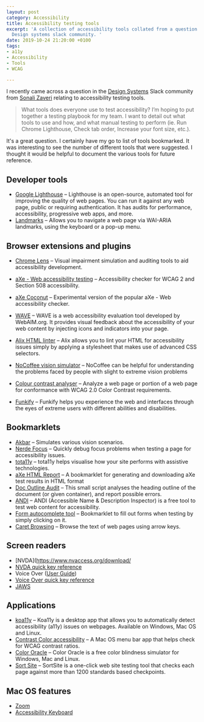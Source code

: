 ```yaml
---
layout: post
category: Accessibility
title: Accessibility testing tools
excerpt: 'A collection of accessibility tools collated from a question raised in the
  Design systems slack community. '
date: 2019-10-24 21:20:00 +0100
tags:
- a11y
- Accessibility
- Tools
- WCAG

---
```

I recently came across a question in the [Design Systems](https://design-systems.slack.com) Slack community from [Sonali Zaveri](http://www.sonalizaveri.com/) relating to accessibility testing tools.

> What tools does everyone use to test accessibility? I’m hoping to put together a testing playbook for my team. I want to detail out what tools to use and how, and what manual testing to perform (ie. Run Chrome Lighthouse, Check tab order, Increase your font size, etc.).

It's a great question. I certainly have my go to list of tools bookmarked. It was interesting to see the number of different tools that were suggested. I thought it would be helpful to document the various tools for future reference.

## Developer tools
- [Google Lighthouse](https://developers.google.com/web/tools/lighthouse) – Lighthouse is an open-source, automated tool for improving the quality of web pages. You can run it against any web page, public or requiring authentication. It has audits for performance, accessibility, progressive web apps, and more.
- [Landmarks](http://matatk.agrip.org.uk/landmarks/) – Allows you to navigate a web page via WAI-ARIA landmarks, using the keyboard or a pop-up menu.

## Browser extensions and plugins
- [Chrome Lens](https://chrome.google.com/webstore/detail/chromelens/idikgljglpfilbhaboonnpnnincjhjkd) – Visual impairment simulation and auditing tools to aid accessibility development.

- [aXe - Web accessibility testing](https://chrome.google.com/webstore/detail/axe-web-accessibility-tes/lhdoppojpmngadmnindnejefpokejbdd?hl=en-US) – Accessibility checker for WCAG 2 and Section 508 accessibility.
- [aXe Coconut](https://chrome.google.com/webstore/detail/axe-coconut-web-accessibi/iobddmbdndbbbfjopjdgadphaoihpojp?hl=en) – Experimental version of the popular aXe - Web accessibility checker.
- [WAVE](https://chrome.google.com/webstore/detail/wave-evaluation-tool/jbbplnpkjmmeebjpijfedlgcdilocofh) – WAVE is a web accessibility evaluation tool developed by WebAIM.org. It provides visual feedback about the accessibility of your web content by injecting icons and indicators into your page.
- [Alix HTML linter](https://chrome.google.com/webstore/detail/alix-for-chrome/aepmadgjacfjcneccddiccnkbpimobge?hl=en) – Alix allows you to lint your HTML for accessibility issues simply by applying a stylesheet that makes use of advanced CSS selectors.
- [NoCoffee vision simulator](https://chrome.google.com/webstore/detail/nocoffee/jjeeggmbnhckmgdhmgdckeigabjfbddl) – NoCoffee can be helpful for understanding the problems faced by people with slight to extreme vision problems
- [Colour contrast analyser](https://chrome.google.com/webstore/detail/color-contrast-analyzer/dagdlcijhfbmgkjokkjicnnfimlebcll) – Analyze a web page or portion of a web page for conformance with WCAG 2.0 Color Contrast requirements.
- [Funkify](https://www.funkify.org/simulators/?v=f003c44deab6) – Funkify helps you experience the web and interfaces through the eyes of extreme users with different abilities and disabilities.

## Bookmarklets
- [Akbar](https://howlowck.github.io/Akbar/) – Simulates various vision scenarios.
- [Nerde Focus](https://github.com/wizzyfx/nerdeFocus) – Quickly debug focus problems when testing a page for accessibility issues. 
- [tota11y](https://khan.github.io/tota11y/) – tota11y helps visualise how your site performs with assistive technologies.
- [aXe HTML Report](https://github.com/wizzyfx/aXe-HTML-Report) – A bookmarklet for generating and downloading aXe test results in HTML format
- [Doc Outline Audit](https://github.com/edenspiekermann/outline-audit) – This small script analyses the heading outline of the document (or given container), and report possible errors.
- [ANDI](https://www.ssa.gov/accessibility/andi/help/install.html) – ANDI (Accessible Name & Description Inspector) is a free tool to test web content for accessibility.
- [Form autocomplete tool](https://github.com/dsheiko/autofill) – Bookmarklet to fill out forms when testing by simply clicking on it.
- [Caret Browsing](https://chrome.google.com/webstore/detail/caret-browsing/fklpgenihifpccgiifchnihilipmbffg?hl=en) – Browse the text of web pages using arrow keys.

## Screen readers
- [NVDA](https://www.nvaccess.org/download/
- [NVDA quick key reference](https://www.nvaccess.org/files/nvdaTracAttachments/455/keycommands%20with%20laptop%20keyboard%20layout.html)
- Voice Over ([User Guide](https://help.apple.com/voiceover/mac/10.15/))
- [Voice Over quick key reference](https://www.apple.com/voiceover/info/guide/_1131.html)
- [JAWS](https://www.freedomscientific.com/products/software/jaws/)

## Applications
- [koa11y](https://open-indy.github.io/Koa11y/) – Koa11y is a desktop app that allows you to automatically detect accessibility (a11y) issues on webpages. Available on Windows, Mac OS and Linux.
- [Contrast Color accessibility](https://apps.apple.com/gb/app/contrast-color-accessibility/id1254981365?mt=12) – A Mac OS menu bar app that helps check for WCAG contrast ratios. 
- [Color Oracle](https://colororacle.org/) – Color Oracle is a free color blindness simulator for Windows, Mac and Linux.
- [Sort Site](https://www.powermapper.com/products/sortsite/) – SortSite is a one-click web site testing tool that checks each page against more than 1200 standards based checkpoints.

## Mac OS features
- [Zoom](https://support.apple.com/en-gb/guide/mac-help/mh35715/mac)
- [Accessibility Keyboard](https://support.apple.com/en-gb/guide/mac-help/mchlc74c1c9f/mac)